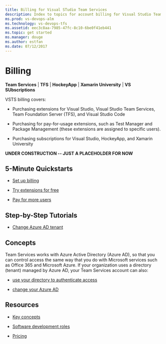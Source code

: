 ```yaml
---
title: Billing for Visual STudio Team Services  
description: Index to topics for account billing for Visual Studio Team Services (VSTS)
ms.prod: vs-devops-alm
ms.technology: vs-devops-tfs
ms.assetid: eec3c8aa-7985-47fc-8c10-6be0f41eb441
ms.topic: get started
ms.manager: douge
ms.author: estfan
ms.date: 07/12/2017
---
```


# Billing

**Team Services** | **TFS** | **HockeyApp** | **Xamarin University** | **VS SUbscriptions**

VSTS billing covers:

* Purchasing extensions for Visual Studio, Visual Studio Team Services, Team Foundation Server (TFS), and Visual Studio Code

* Purchasing for pay-for-usage extensions, such as Test Manager and Package Management (these extensions are assigned to specific users). 

* Purchasing subscriptions for Visual Studio, HockeyApp, and Xamarin University


**UNDER CONSTRUCTION -- JUST A PLACEHOLDER FOR NOW**




## 5-Minute Quickstarts  

 * [Set up billing](set-up-billing-for-your-account-vs.md)

 * [Try extensions for free](try-additional-features-vs.md)

 * [Pay for more users](buy-basic-access-add-users.md)


## Step-by-Step Tutorials

* [Change Azure AD tenant](../accounts/change-azure-active-directory-vsts-account.md)


## Concepts 

Team Services works with Azure Active Directory (Azure AD), 
so that you can control access the same way that you do 
with Microsoft services such as Office 365 and Microsoft Azure. 
If your organization uses a directory (tenant) managed by Azure AD, 
your Team Services account can also:

* [use your directory to authenticate access](../accounts/access-with-azure-ad.md)

* [change your Azure AD](../accounts/change-azure-active-directory-vsts-account.md)


## Resources 

* [Key concepts](../concepts.md)

* [Software development roles](../roles.md)

* [Pricing](https://www.visualstudio.com/team-services/pricing/)
